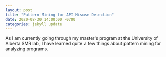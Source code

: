 ```yaml
---
layout: post
title: "Pattern Mining for API Misuse Detection"
date: 2020-08-30 14:00:00 -0700
categories: jekyll update
---
```


As I am currently going through my master's program at the University
of Alberta SMR lab, I have learned quite a few things about
pattern mining for analyzing programs.

<!-- 
structure:
- What is pattern mining (brief)
- How can we analyze programs (either direct, AST, or bytecode)
- What are pros and cons of pattern mining?
- Current limitations
- Future work?
>

